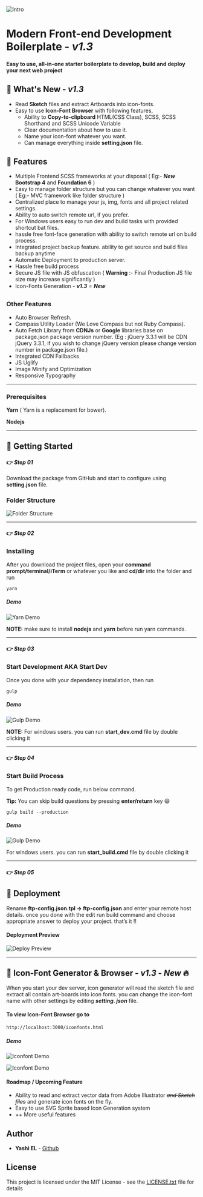 ![Intro](https://raw.githubusercontent.com/yashiel/gifs/master/intro.png)
# Modern Front-end Development Boilerplate - *v1.3*
#### Easy to use, all-in-one starter boilerplate to develop, build and deploy your next web project

## :pushpin: What's New - *v1.3*
* Read **Sketch** files and extract Artboards into icon-fonts.
* Easy to use **Icon-Font Browser** with following features,
    * Ability to **Copy-to-clipboard** HTML(CSS Class), SCSS, SCSS Shorthand and SCSS Unicode Variable
    * Clear documentation about how to use it.
    * Name your icon-font whatever you want.
    * Can manage everything inside **setting.json** file.

## :pushpin: Features
* Multiple Frontend SCSS frameworks at your disposal ( Eg:- ***New* Bootstrap 4** and **Foundation 6** )
* Easy to manage folder structure but you can change whatever you want ( Eg:- MVC framework like folder structure )
* Centralized place to manage your js, img, fonts and all project related settings.
* Ability to auto switch remote url, if you prefer.
* For Windows users easy to run dev and build tasks with provided shortcut bat files.
* hassle free font-face generation with ability to switch remote url on build process.
* Integrated project backup feature. ability to get source and build files backup anytime
* Automatic Deployment to production server.
* Hassle free build process
* Secure JS file with JS obfuscation ( **Warning** :- Final Production JS file size may increase significantly )
* Icon-Fonts Generation - ***v1.3*** :star: ***New***

### Other Features

* Auto Browser Refresh.
* Compass Utility Loader (We Love Compass but not Ruby Compass).
* Auto Fetch Library from **CDNJs** or **Google** libraries base on package.json package version number. (Eg : jQuery 3.3.1 will be CDN jQuery 3.3.1, if you wish to change jQuery version please change version number in package.json file.)
* Integrated CDN Fallbacks
* JS Uglify
* Image Minify and Optimization
* Responsive Typography

___


### Prerequisites

**Yarn** ( Yarn is a replacement for bower).

**Nodejs**

---
## :pushpin: Getting Started
#### :point_right: *Step 01*

Download the package from GitHub and start to configure using **setting.json** file.

### Folder Structure
![Folder Structure](https://raw.githubusercontent.com/yashiel/gifs/master/web-boilerplate%20-%20Visual%20Studio%20Code.png)

---
#### :point_right: *Step 02*
### Installing

After you download the project files, open your **command prompt/terminal/iTerm** or whatever you like and **cd/dir** into the folder and run

```
yarn
```

##### Demo

![Yarn Demo](https://raw.githubusercontent.com/yashiel/gifs/master/2.gif)


**NOTE:** make sure to install **nodejs** and **yarn** before run yarn commands.


---
#### :point_right: *Step 03*
### Start Development AKA Start Dev

Once you done with your dependency installation, then run
```
gulp
```
##### Demo

![Gulp Demo](https://raw.githubusercontent.com/yashiel/gifs/master/3.gif)

**NOTE:** For windows users. you can run **start_dev.cmd** file by double clicking it

---
#### :point_right: *Step 04*
### Start Build Process

To get Production ready code, run below command.

**Tip:** You can skip build questions by pressing **enter/return** key :smile:

```
gulp build --production
```

##### Demo

![Gulp Demo](https://raw.githubusercontent.com/yashiel/gifs/master/4.gif)

For windows users. you can run **start_build.cmd** file by double clicking it


---
#### :point_right: *Step 05*
## :pushpin: Deployment

Rename **ftp-config.json.tpl -> ftp-config.json** and enter your remote host details. once you done with the edit run build command and choose appropriate answer to deploy your project. that’s it !!

#### Deployment Preview
![Deploy Preview](https://raw.githubusercontent.com/yashiel/gifs/master/deploy-prev.png)

---
## :pushpin: Icon-Font Generator & Browser - *v1.3* - *New* :fire:

When you start your dev server, icon generator will read the sketch file and extract all contain art-boards into icon fonts. you can change the icon-font name with other settings by editing ***setting. json*** file. 

#### To view Icon-Font Browser go to

```
http://localhost:3000/iconfonts.html
```

##### Demo

![Iconfont Demo](https://raw.githubusercontent.com/yashiel/gifs/master/iconfont-prev.png)

![Iconfont Demo](https://raw.githubusercontent.com/yashiel/gifs/master/iconfonts.gif)
#### Roadmap / Upcoming Feature

* Ability to read and extract vector data from Adobe Illustrator ~~*and Sketch files*~~ and generate icon fonts on the fly.
* Easy to use SVG Sprite based Icon Generation system
* ++ More useful features
## Author

* **Yashi EL** - [Github](https://github.com/yashiel)

## License

This project is licensed under the MIT License - see the [LICENSE.txt](LICENSE.txt) file for details


